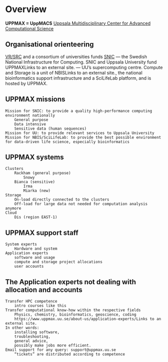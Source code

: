 # Overview

**UPPMAX = UppMACS**
[Uppsala Multidisciplinary Center for Advanced Computational Science](http://uppmax.uu.se)

    
## Organisational orienteering

[VR/SRC](https://www.vr.se/english.html) and a consortium of universities funds [SNIC](https://snic.se/) — the Swedish National Infrastructure for Computing.
    SNIC and Uppsala University fund UPPMAXLinks to an external site. — UU’s supercomputing centre.
    Compute and Storage is a unit of NBISLinks to an external site., the national bioinformatics support infrastructure and a SciLifeLab platform, and is hosted by UPPMAX.
    
## UPPMAX missions

    Mission for SNIC: to provide a quality high-performance computing environment nationally
        General purpose
        Data intensive
        Sensitive data (human sequences)
    Mission for UU: to provide relevant services to Uppsala University
    Mission for NBIS/SciLifeLab: to provide the best possible environment for data-driven life science, especially bioinformatics

## UPPMAX systems

    Clusters
        Rackham (general purpose)
            Snowy
        Bianca (sensitive)
            Irma
            Miarka (new)
    Storage
        On-load directly connected to the clusters
        Off-load for large data not needed for computation analysis anymore
    Cloud
        Dis (region EAST-1)

## UPPMAX support staff

    System experts
        Hardware and system
    Application experts
        software and usage
        compute and storage project allocations
        user accounts

## The Application experts not dealing with allocation and accounts

    Transfer HPC competence
        intro courses like this
    Transfer computational know-how within the respective fields
        Physics, chemistry, bioinformatics, geoscience, coding
        https://www.uppmax.uu.se/about-us/application-experts/Links to an external site.
    In other words:
        installing software,
        troubleshooting,
        general advice,
        possibly make jobs more efficient.
    Email support for any query: support@uppmax.uu.se
        “tickets” are distributed according to competence


 

